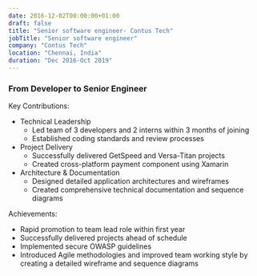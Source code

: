 ```yaml
---
date: 2016-12-02T00:00:00+01:00
draft: false
title: "Senior software engineer- Contus Tech"
jobTitle: "Senior software engineer"
company: "Contus Tech"
location: "Chennai, India"
duration: "Dec 2016-Oct 2019"
---
```


### From Developer to Senior Engineer

Key Contributions:
- Technical Leadership
  * Led team of 3 developers and 2 interns within 3 months of joining
  * Established coding standards and review processes
- Project Delivery
  * Successfully delivered GetSpeed and Versa-Titan projects
  * Created cross-platform payment component using Xamarin
- Architecture & Documentation
  * Designed detailed application architectures and wireframes
  * Created comprehensive technical documentation and sequence diagrams

Achievements:
- Rapid promotion to team lead role within first year
- Successfully delivered projects ahead of schedule
- Implemented secure OWASP guidelines
- Introduced Agile methodologies and improved team working style by creating a detailed wireframe and sequence diagrams
